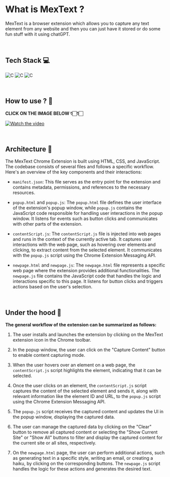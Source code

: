 # What is MexText ? 

MexText is a browser extension which allows you to capture any text element from any website and then you can just have it stored or do some fun stuff with it using chatGPT.

<br/>

## Tech Stack 💻

<p >
    <img alt="C" src="https://img.shields.io/badge/HTML5-E34F26?style=for-the-badge&logo=html5&logoColor=white">
    <img alt="C" src="https://img.shields.io/badge/CSS3-1572B6?style=for-the-badge&logo=css3&logoColor=white">
    <img alt="C" src="https://img.shields.io/badge/JavaScript-F7DF1E?style=for-the-badge&logo=javascript&logoColor=black">
</p>

<br/>

## How to use ? 📖

**CLICK ON THE IMAGE BELOW 👇🏻👇🏻**

[![Watch the video](https://img.youtube.com/vi/OmahKQ2GcIM/hqdefault.jpg)](https://youtu.be/OmahKQ2GcIM)

<br/>

## Architecture 📐

The MexText Chrome Extension is built using HTML, CSS, and JavaScript. The codebase consists of several files and follows a specific workflow. Here's an overview of the key components and their interactions:

- `manifest.json`: This file serves as the entry point for the extension and contains metadata, permissions, and references to the necessary resources.

- `popup.html` and `popup.js`: The `popup.html` file defines the user interface of the extension's popup window, while `popup.js` contains the JavaScript code responsible for handling user interactions in the popup window. It listens for events such as button clicks and communicates with other parts of the extension.

- `contentScript.js`: The `contentScript.js` file is injected into web pages and runs in the context of the currently active tab. It captures user interactions with the web page, such as hovering over elements and clicking, to extract content from the selected element. It communicates with the `popup.js` script using the Chrome Extension Messaging API.

- `newpage.html` and `newpage.js`: The `newpage.html` file represents a specific web page where the extension provides additional functionalities. The `newpage.js` file contains the JavaScript code that handles the logic and interactions specific to this page. It listens for button clicks and triggers actions based on the user's selection.

<br/>

## Under the hood 🧐

**The general workflow of the extension can be summarized as follows:**

1. The user installs and launches the extension by clicking on the MexText extension icon in the Chrome toolbar.

2. In the popup window, the user can click on the "Capture Content" button to enable content capturing mode.

3. When the user hovers over an element on a web page, the `contentScript.js` script highlights the element, indicating that it can be selected.

4. Once the user clicks on an element, the `contentScript.js` script captures the content of the selected element and sends it, along with relevant information like the element ID and URL, to the `popup.js` script using the Chrome Extension Messaging API.

5. The `popup.js` script receives the captured content and updates the UI in the popup window, displaying the captured data.

6. The user can manage the captured data by clicking on the "Clear" button to remove all captured content or selecting the "Show Current Site" or "Show All" buttons to filter and display the captured content for the current site or all sites, respectively.

7. On the `newpage.html` page, the user can perform additional actions, such as generating text in a specific style, writing an email, or creating a haiku, by clicking on the corresponding buttons. The `newpage.js` script handles the logic for these actions and generates the desired text.
